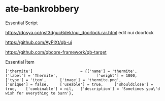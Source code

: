 # ate-bankrobbery

Essential Script




https://dosya.co/pst3dguc6dek/nui_doorlock.rar.html edit nui doorlock



https://github.com/AyPiXt/qb-ui





https://github.com/qbcore-framework/qb-target





Essential İtem




	['thermite'] 			 	 	 = {['name'] = 'thermite', 			  			['label'] = 'Thermite', 				['weight'] = 1000, 		['type'] = 'item', 		['image'] = 'thermite.png', 			['unique'] = false, 	['useable'] = true, 	['shouldClose'] = true,    ['combinable'] = nil,   ['description'] = 'Sometimes you\'d wish for everything to burn'},

